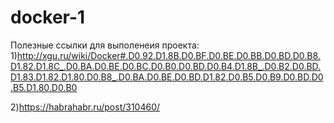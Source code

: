 # docker-1
Полезные ссылки для выполенеия проекта:
1)http://xgu.ru/wiki/Docker#.D0.92.D1.8B.D0.BF.D0.BE.D0.BB.D0.BD.D0.B8.D1.82.D1.8C_.D0.BA.D0.BE.D0.BC.D0.B0.D0.BD.D0.B4.D1.8B_.D0.B2.D0.BD.D1.83.D1.82.D1.80.D0.B8_.D0.BA.D0.BE.D0.BD.D1.82.D0.B5.D0.B9.D0.BD.D0.B5.D1.80.D0.B0

2)https://habrahabr.ru/post/310460/
